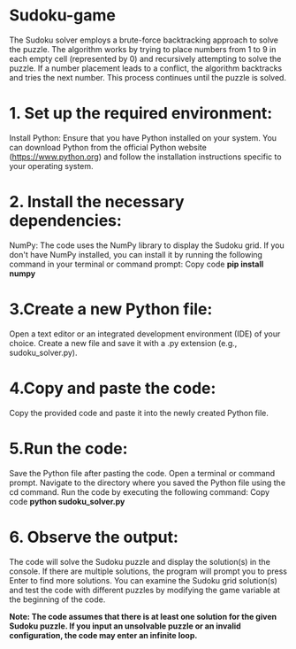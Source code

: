 # Sudoku-game
The Sudoku solver employs a brute-force  backtracking approach to solve the puzzle. The algorithm works by trying to place numbers from 1 to 9 in each empty cell (represented by 0) and recursively attempting to solve the puzzle. If a number placement leads to a conflict, the algorithm backtracks and tries the next number. This process continues until the puzzle is solved.

# 1. Set up the required environment:
Install Python: Ensure that you have Python installed on your system. You can download Python from the official Python website (https://www.python.org) and follow the installation instructions specific to your operating system.

# 2. Install the necessary dependencies:
NumPy: The code uses the NumPy library to display the Sudoku grid. If you don't have NumPy installed, you can install it by running the following command in your terminal or command prompt:
Copy code
      **pip install numpy**

# 3.Create a new Python file:
Open a text editor or an integrated development environment (IDE) of your choice.
Create a new file and save it with a .py extension (e.g., sudoku_solver.py).

# 4.Copy and paste the code:
Copy the provided code and paste it into the newly created Python file.


# 5.Run the code:
Save the Python file after pasting the code.
Open a terminal or command prompt.
Navigate to the directory where you saved the Python file using the cd command.
Run the code by executing the following command:
Copy code
          **python sudoku_solver.py**

# 6. Observe the output:
The code will solve the Sudoku puzzle and display the solution(s) in the console.
If there are multiple solutions, the program will prompt you to press Enter to find more solutions.
You can examine the Sudoku grid solution(s) and test the code with different puzzles by modifying the game variable at the beginning of the code.

**Note: The code assumes that there is at least one solution for the given Sudoku puzzle. If you input an unsolvable puzzle or an invalid configuration, the code may enter an infinite loop.**
